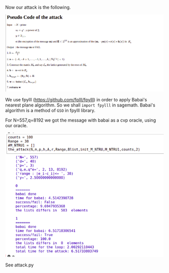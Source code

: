 Now our attack is the following.

![alt text](https://github.com/drazioti/ntru/blob/main/images/2022-03-06_18-17.png)

We use fpylll (https://github.com/fplll/fpylll) in order to apply Babai's nearest plane algorithm. 
So we shall ```import fpylll``` in sagemath. Babai's algorithm is a method of ```GSO``` in fpylll library.

For N=557,q=8192 we got the message with babai as a cvp oracle, using our oracle.

![alt text](./images/2022-03-09_23-34.png)

See attack.py
